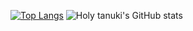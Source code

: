 [![Top Langs](https://github-readme-stats.vercel.app/api/top-langs/?username=holy-tanuki&langs_count=8)](https://github.com/holy-tanuki)
![Holy tanuki's GitHub stats](https://github-readme-stats.vercel.app/api?username=holy-tanuki&show_icons=true)
